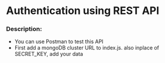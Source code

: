# Authentication using REST API 

 ### Description: ######
<ul>
  <li>You can use Postman to test this API</li>
  <li>First add a mongoDB cluster URL to index.js. also inplace of SECRET_KEY, add your data</li>
</ul>
